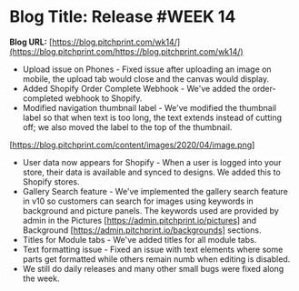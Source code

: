 # **Blog Title**: Release #WEEK 14

**Blog URL:** [https://blog.pitchprint.com/wk14/](https://blog.pitchprint.com/https://blog.pitchprint.com/wk14/)

 * Upload issue on Phones - Fixed issue after uploading an image on mobile, the upload tab would close and the canvas would display.
 * Added Shopify Order Complete Webhook - We've added the order-completed webhook to Shopify.
 * Modified navigation thumbnail label - We've modified the thumbnail label so that when text is too long, the text extends instead of
   cutting off; we also moved the label to the top of the thumbnail.

[https://blog.pitchprint.com/content/images/2020/04/image.png]
 * User data now appears for Shopify - When a user is logged into your store, their data is available and synced to designs. We added this
   to Shopify stores.
 * Gallery Search feature - We've implemented the gallery search feature in v10 so customers can search for images using keywords in
   background and picture panels. The keywords used are provided by admin in the Pictures [https://admin.pitchprint.io/pictures] and
   Background [https://admin.pitchprint.io/backgrounds] sections.
 * Titles for Module tabs - We've added titles for all module tabs.
 * Text formatting issue - Fixed an issue with text elements where some parts get formatted while others remain numb when editing is
   disabled.
 * We still do daily releases and many other small bugs were fixed along the week.

